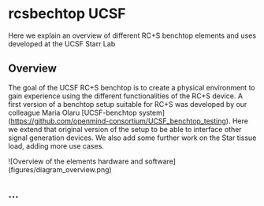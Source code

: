 # rcsbechtop UCSF
Here we explain an overview of different RC+S benchtop elements and uses developed at the UCSF Starr Lab

## Overview
The goal of the UCSF RC+S benchtop is to create a physical environment to gain experience using the different functionalities of the RC+S device. A first version of a benchtop setup suitable for RC+S was developed by our colleague Maria Olaru [UCSF-benchtop system] (https://github.com/openmind-consortium/UCSF_benchtop_testing). Here we extend that original version of the setup to be able to interface other signal generation devices. We also add some further work on the Star tissue load, adding more use cases.

![Overview of the elements hardware and software] (figures/diagram_overview.png)

## ...
